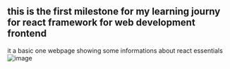this is the first milestone for my learning journy for react framework for web development frontend
---------------------------------------------------------------------------------------------------
it a basic one webpage showing some informations about react essentials 
![image](https://github.com/user-attachments/assets/d696d5e9-12ce-40bf-bc5e-aae85945bf86)
